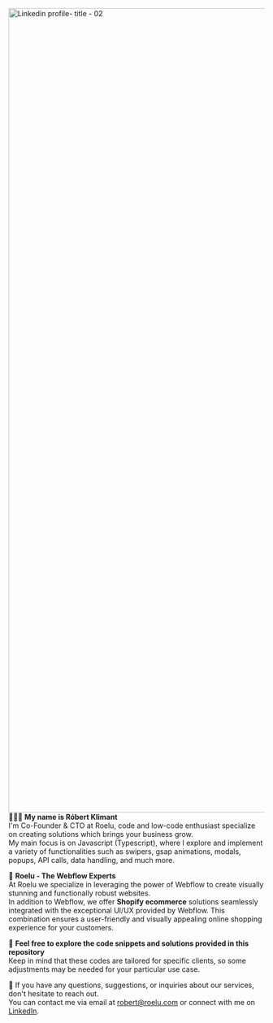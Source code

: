 <img width="1584" alt="Linkedin profile- title - 02" src="https://github.com/robertroelu/robertroelu/assets/64545490/6474bb57-f90d-440a-b3a2-d126502f76a9"></img>
👨🏻‍💻 **My name is Róbert Klimant** <br/>
I'm Co-Founder & CTO at Roelu, code and low-code enthusiast specialize on creating solutions which brings your business grow. <br/> My main focus is on Javascript (Typescript), where I explore and implement a variety of functionalities such as swipers, gsap animations, modals, popups, API calls, data handling, and much more.

🎯 **Roelu - The Webflow Experts** <br/>
At Roelu we specialize in leveraging the power of Webflow to create visually stunning and functionally robust websites. <br/>
In addition to Webflow, we offer **Shopify ecommerce** solutions seamlessly integrated with the exceptional UI/UX provided by Webflow. This combination ensures a user-friendly and visually appealing online shopping experience for your customers. <br/>

🔧 **Feel free to explore the code snippets and solutions provided in this repository** <br/>
Keep in mind that these codes are tailored for specific clients, so some adjustments may be needed for your particular use case.

🚀 If you have any questions, suggestions, or inquiries about our services, don't hesitate to reach out. <br/>
You can contact me via email at robert@roelu.com or connect with me on <a href="https://www.linkedin.com/in/robertklimant/">LinkedIn</a>.

